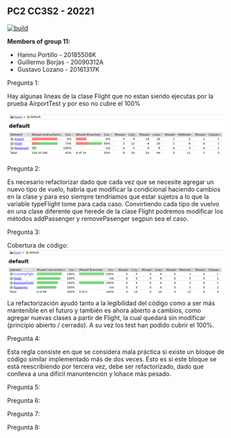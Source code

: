 ## PC2 CC3S2 - 20221

[![build](https://github.com/glozanoa/pc2-cc3s2-group11/actions/workflows/build.yml/badge.svg?branch=master)](https://github.com/glozanoa/pc2-cc3s2-group11/actions/workflows/build.yml)


**Members of group 11:**  
* Hannu Portillo - 20185508K
* Guillermo Borjas - 20090312A
* Gustavo Lozano - 20161317K

Pregunta 1:

Hay algunas lineas de la clase Flight que no estan siendo ejecutas por la prueba AirportTest y por eso no cubre el 100%

![](https://github.com/glozanoa/pc2-cc3s2-group11/blob/test/Fase1/report/coverage-fase1.png)


Pregunta 2:

Es necesario refactorizar dado que cada vez que se necesite agregar un nuevo tipo de vuelo, habría que modificar la condicional haciendo cambios en la clase y para eso siempre tendriamos que estar sujetos a lo que la variable typeFlight tome para cada caso. Convirtiendo cada tipo de vuelvo en una clase diferente que herede de la clase Flight podremos modificar los métodos addPassenger y removePasenger segpun sea el caso.


Pregunta 3:

Cobertura de código:
![](https://github.com/glozanoa/pc2-cc3s2-group11/blob/master/Fase3/report/coverage-report-fase3.png?raw=true)
La refactorización ayudó tanto a la legibilidad del código como a ser más mantenible en el futuro y también es ahora abierto a cambios, como agregar nuevas clases a partir de Flight, la cual quedará sin modificar (principio abierto / cerrado). A su vez los test han podido cubrir el 100%.


Pregunta 4:

Esta regla consiste en que se considera mala práctica si existe un bloque de código similar implementado más de dos veces. Esto es si este bloque se está reescribiendo por tercera vez, debe ser refactorizado, dado que conlleva a una difícil manuntención y lohace más pesado.

Pregunta 5:

Pregunta 6:

Pregunta 7:

Pregunta 8:
